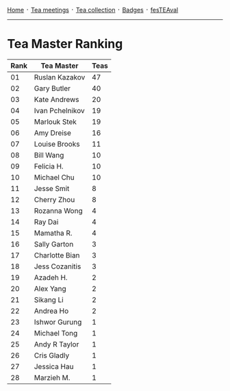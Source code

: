 [Home](./README.md) ᛫ [Tea meetings](./MEETINGS.md) ᛫ [Tea collection](./COLLECTION.md) ᛫ [Badges](./BADGES.md) ᛫ [fesTEAval](./FESTEAVAL.md)

-----

# Tea Master Ranking

| Rank | Tea Master         | Teas |
|------|--------------------|------|
| 01   | Ruslan Kazakov     | 47   |
| 02   | Gary Butler        | 40   |
| 03   | Kate Andrews       | 20   |
| 04   | Ivan Pchelnikov    | 19   |
| 05   | Marlouk Stek       | 19   |
| 06   | Amy Dreise         | 16   |
| 07   | Louise Brooks      | 11   |
| 08   | Bill Wang          | 10   |
| 09   | Felicia H.         | 10   |
| 10   | Michael Chu        | 10   |
| 11   | Jesse Smit         | 8    |
| 12   | Cherry Zhou        | 8    |
| 13   | Rozanna Wong       | 4    |
| 14   | Ray Dai            | 4    |
| 15   | Mamatha R.         | 4    |
| 16   | Sally Garton       | 3    |
| 17   | Charlotte Bian     | 3    |
| 18   | Jess Cozanitis     | 3    |
| 19   | Azadeh H.          | 2    |
| 20   | Alex Yang          | 2    |
| 21   | Sikang Li          | 2    |
| 22   | Andrea Ho          | 2    |
| 23   | Ishwor Gurung      | 1    |
| 24   | Michael Tong       | 1    |
| 25   | Andy R Taylor      | 1    |
| 26   | Cris Gladly        | 1    |
| 27   | Jessica Hau        | 1    |
| 28   | Marzieh M.         | 1    |
